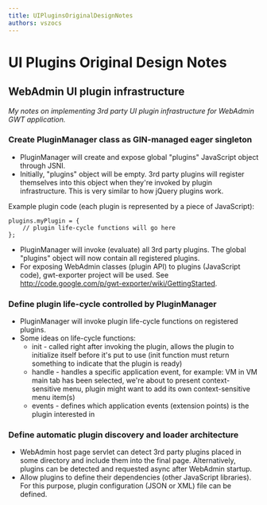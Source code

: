 ```yaml
---
title: UIPluginsOriginalDesignNotes
authors: vszocs
---
```


# UI Plugins Original Design Notes

## WebAdmin UI plugin infrastructure

*My notes on implementing 3rd party UI plugin infrastructure for WebAdmin GWT application.*

### Create PluginManager class as GIN-managed eager singleton

*   PluginManager will create and expose global "plugins" JavaScript object through JSNI.
*   Initially, "plugins" object will be empty. 3rd party plugins will register themselves into this object when they're invoked by plugin infrastructure. This is very similar to how jQuery plugins work.

Example plugin code (each plugin is represented by a piece of JavaScript):

    plugins.myPlugin = {
        // plugin life-cycle functions will go here
    };

*   PluginManager will invoke (evaluate) all 3rd party plugins. The global "plugins" object will now contain all registered plugins.
*   For exposing WebAdmin classes (plugin API) to plugins (JavaScript code), gwt-exporter project will be used. See <http://code.google.com/p/gwt-exporter/wiki/GettingStarted>.

### Define plugin life-cycle controlled by PluginManager

*   PluginManager will invoke plugin life-cycle functions on registered plugins.
*   Some ideas on life-cycle functions:
    -   init - called right after invoking the plugin, allows the plugin to initialize itself before it's put to use (init function must return something to indicate that the plugin is ready)
    -   handle - handles a specific application event, for example: VM in VM main tab has been selected, we're about to present context-sensitive menu, plugin might want to add its own context-sensitive menu item(s)
    -   events - defines which application events (extension points) is the plugin interested in

### Define automatic plugin discovery and loader architecture

*   WebAdmin host page servlet can detect 3rd party plugins placed in some directory and include them into the final page. Alternatively, plugins can be detected and requested async after WebAdmin startup.
*   Allow plugins to define their dependencies (other JavaScript libraries). For this purpose, plugin configuration (JSON or XML) file can be defined.
